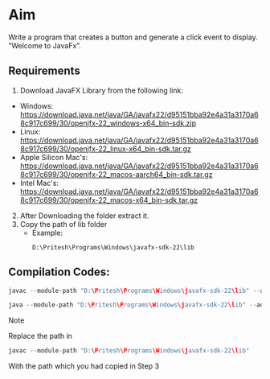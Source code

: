 # Aim
<p>
  Write a program that creates a button and generate a click event to display. ”Welcome to 
JavaFx”. 
</p>

<h2>Requirements</h2>

  1. Download JavaFX Library from the following link:
  - Windows: https://download.java.net/java/GA/javafx22/d95151bba92e4a31a3170a68c917c699/30/openjfx-22_windows-x64_bin-sdk.zip
  - Linux: https://download.java.net/java/GA/javafx22/d95151bba92e4a31a3170a68c917c699/30/openjfx-22_linux-x64_bin-sdk.tar.gz
  - Apple Silicon Mac's: https://download.java.net/java/GA/javafx22/d95151bba92e4a31a3170a68c917c699/30/openjfx-22_macos-aarch64_bin-sdk.tar.gz
  - Intel Mac's: https://download.java.net/java/GA/javafx22/d95151bba92e4a31a3170a68c917c699/30/openjfx-22_macos-x64_bin-sdk.tar.gz

  2. After Downloading the folder extract it.
  3. Copy the path of lib folder
     - Example:
       ```
       D:\Pritesh\Programs\Windows\javafx-sdk-22\lib

<h2>Compilation Codes:</h2>

```java
javac --module-path "D:\Pritesh\Programs\Windows\javafx-sdk-22\lib" --add-modules javafx.controls,javafx.fxml _37.java

java --module-path "D:\Pritesh\Programs\Windows\javafx-sdk-22\lib" --add-modules javafx.controls,javafx.fxml _37
```
>[!Note]
>Replace the path in
> ```java
> javac --module-path "D:\Pritesh\Programs\Windows\javafx-sdk-22\lib"
> ```
> With the path which you had copied in Step 3
